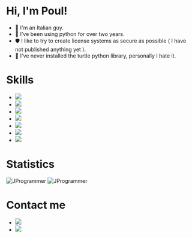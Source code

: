 <h1> Hi, I'm Poul!</h1>

- 🍕 I'm an Italian guy.
- 🐍 I’ve been using python for over two years.
- 🛡️ I like to try to create license systems as secure as possible ( I have not published anything yet ).
- 🐢 I've never installed the turtle python library, personally I hate it.

<h1>Skills</h1>

- <img src="https://img.shields.io/badge/Python-d9d61a?style=for-the-badge&logo=python&logoColor=black"/>
- <img src="https://img.shields.io/badge/QT_Framework-3fc74f?style=for-the-badge&logo=qt&logoColor=white"/>
- <img src="https://img.shields.io/badge/Flask_Framework-ffffff?style=for-the-badge&logo=flask&logoColor=black"/>
- <img src="https://img.shields.io/badge/OpenCV-1790a6?style=for-the-badge&logo=opencv&logoColor=white"/>
- <img src="https://img.shields.io/badge/Networking-28a617?style=for-the-badge&logo=WebAuthn&logoColor=white"/>
- <img src="https://img.shields.io/badge/Cyber_Security-332c50?style=for-the-badge&logo=Windows%20Terminal&logoColor=white"/>
- <img src="https://img.shields.io/badge/Godot_Engine-1790a6?style=for-the-badge&logo=godot-engine&logoColor=white"/>

<h1>Statistics</h1>
<img src="https://github-readme-stats.vercel.app/api?username=PoulDev&bg_color=1a1c1f&title_color=fff&text_color=fff" alt="JProgrammer" />
<img src="https://github-readme-stats.vercel.app/api/top-langs/?username=PoulDev&bg_color=1a1c1f&title_color=fff&text_color=fff" alt="JProgrammer" />

<h1>Contact me</h1>


- <img src="https://img.shields.io/static/v1?label=TAG&message=PoulDev%239458&color=5865f2&style=flat-square&logo=discord"/>
- [<img src="https://img.shields.io/static/v1?label=t.me/&message=carpincho_fachero&color=5865f2&style=flat-square&logo=telegram"/>](https://t.me/carpincho_fachero)
